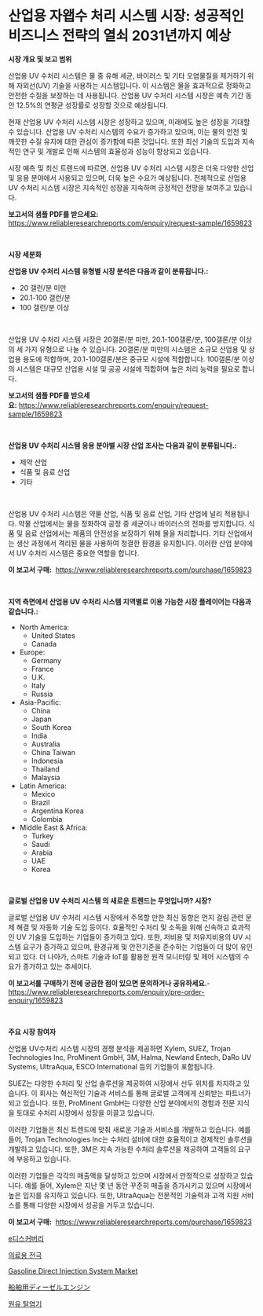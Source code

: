 <p><h1>산업용 자왭수 처리 시스템 시장: 성공적인 비즈니스 전략의 열쇠 2031년까지 예상</h1></p><p><strong>시장 개요 및 보고 범위</strong></p>
<p><p>산업용 UV 수처리 시스템은 물 중 유해 세균, 바이러스 및 기타 오염물질을 제거하기 위해 자외선(UV) 기술을 사용하는 시스템입니다. 이 시스템은 물을 효과적으로 정화하고 안전한 수질을 보장하는 데 사용됩니다. 산업용 UV 수처리 시스템 시장은 예측 기간 동안 12.5%의 연평균 성장률로 성장할 것으로 예상됩니다.</p><p>현재 산업용 UV 수처리 시스템 시장은 성장하고 있으며, 미래에도 높은 성장을 기대할 수 있습니다. 산업용 UV 수처리 시스템의 수요가 증가하고 있으며, 이는 물의 안전 및 깨끗한 수질 유지에 대한 관심이 증가함에 따른 것입니다. 또한 최신 기술의 도입과 지속적인 연구 및 개발로 인해 시스템의 효율성과 성능이 향상되고 있습니다.</p><p>시장 예측 및 최신 트렌드에 따르면, 산업용 UV 수처리 시스템 시장은 더욱 다양한 산업 및 응용 분야에서 사용되고 있으며, 더욱 높은 수요가 예상됩니다. 전체적으로 산업용 UV 수처리 시스템 시장은 지속적인 성장을 지속하며 긍정적인 전망을 보여주고 있습니다.</p></p>
<p><strong>보고서의 샘플 PDF를 받으세요:</strong> <a href="https://www.reliableresearchreports.com/enquiry/request-sample/1659823">https://www.reliableresearchreports.com/enquiry/request-sample/1659823</a></p>
<p>&nbsp;</p>
<p><strong>시장 세분화</strong></p>
<p><strong>산업용 UV 수처리 시스템 유형별 시장 분석은 다음과 같이 분류됩니다.:</strong></p>
<p><ul><li>20 갤런/분 미만</li><li>20.1-100 갤런/분</li><li>100 갤런/분 이상</li></ul></p>
<p>&nbsp;</p>
<p><p>산업용 UV 수처리 시스템 시장은 20갤론/분 미만, 20.1-100갤론/분, 100갤론/분 이상의 세 가지 유형으로 나눌 수 있습니다. 20갤론/분 미만의 시스템은 소규모 산업용 및 상업용 용도에 적합하며, 20.1-100갤론/분은 중규모 시설에 적합합니다. 100갤론/분 이상의 시스템은 대규모 산업용 시설 및 공공 시설에 적합하며 높은 처리 능력을 필요로 합니다.</p></p>
<p><strong>보고서의 샘플 PDF를 받으세요:</strong>&nbsp;<a href="https://www.reliableresearchreports.com/enquiry/request-sample/1659823">https://www.reliableresearchreports.com/enquiry/request-sample/1659823</a></p>
<p>&nbsp;</p>
<p><strong> 산업용 UV 수처리 시스템 응용 분야별 시장 산업 조사는 다음과 같이 분류됩니다.:</strong></p>
<p><ul><li>제약 산업</li><li>식품 및 음료 산업</li><li>기타</li></ul></p>
<p>&nbsp;</p>
<p><p>산업용 UV 수처리 시스템은 약물 산업, 식품 및 음료 산업, 기타 산업에 널리 적용됩니다. 약물 산업에서는 물을 정화하여 공정 중 세균이나 바이러스의 전파를 방지합니다. 식품 및 음료 산업에서는 제품의 안전성을 보장하기 위해 물을 처리합니다. 기타 산업에서는 생산 과정에서 격리된 물을 사용하여 청결한 환경을 유지합니다. 이러한 산업 분야에서 UV 수처리 시스템은 중요한 역할을 합니다.</p></p>
<p><strong>이 보고서 구매:</strong>&nbsp; <a href="https://www.reliableresearchreports.com/purchase/1659823">https://www.reliableresearchreports.com/purchase/1659823</a></p>
<p>&nbsp;</p>
<p><strong>지역 측면에서 산업용 UV 수처리 시스템 지역별로 이용 가능한 시장 플레이어는 다음과 같습니다.:</strong></p>
<p><ul>
    <li>
        North America:
        <ul>
            <li>United States</li>
            <li>Canada</li>
        </ul>
    </li>
    <li>
        Europe:
        <ul>
            <li>Germany</li>
            <li>France</li>
            <li>U.K.</li>
            <li>Italy</li>
            <li>Russia</li>
        </ul>
    </li>
    <li>
        Asia-Pacific:
        <ul>
            <li>China</li>
            <li>Japan</li>
            <li>South Korea</li>
            <li>India</li>
            <li>Australia</li>
            <li>China Taiwan</li>
            <li>Indonesia</li>
            <li>Thailand</li>
            <li>Malaysia</li>
        </ul>
    </li>
    <li>
        Latin America:
        <ul>
            <li>Mexico</li>
            <li>Brazil</li>
            <li>Argentina Korea</li>
            <li>Colombia</li>
        </ul>
    </li>
    <li>
        Middle East & Africa:
        <ul>
            <li>Turkey</li>
            <li>Saudi</li>
            <li>Arabia</li>
            <li>UAE</li>
            <li>Korea</li>
        </ul>
    </li>
    </ul></p>
<p>&nbsp;</p>
<p><strong>글로벌 산업용 UV 수처리 시스템 의 새로운 트렌드는 무엇입니까? 시장?</strong></p>
<p><p>글로벌 산업용 UV 수처리 시스템 시장에서 주목할 만한 최신 동향은 먼지 걸림 관련 문제 해결 및 자동화 기술 도입 등이다. 효율적인 수처리 및 소독을 위해 신속하고 효과적인 UV 기술을 도입하는 기업들이 증가하고 있다. 또한, 저비용 및 저유지비용의 UV 시스템 요구가 증가하고 있으며, 환경규제 및 안전기준을 준수하는 기업들이 더 많이 유인되고 있다. 더 나아가, 스마트 기술과 IoT를 활용한 원격 모니터링 및 제어 시스템의 수요가 증가하고 있는 추세이다.</p></p>
<p><strong>이 보고서를 구매하기 전에 궁금한 점이 있으면 문의하거나 공유하세요.</strong>- <a href="https://www.reliableresearchreports.com/enquiry/pre-order-enquiry/1659823">https://www.reliableresearchreports.com/enquiry/pre-order-enquiry/1659823</a></p>
<p>&nbsp;</p>
<p><strong>주요 시장 참여자</strong></p>
<p><p>산업용 UV수처리 시스템 시장의 경쟁 분석을 제공하면 Xylem, SUEZ, Trojan Technologies Inc, ProMinent GmbH, 3M, Halma, Newland Entech, DaRo UV Systems, UltraAqua, ESCO International 등의 기업들이 포함됩니다. </p><p>SUEZ는 다양한 수처리 및 산업 솔루션을 제공하여 시장에서 선두 위치를 차지하고 있습니다. 이 회사는 혁신적인 기술과 서비스를 통해 글로벌 고객에게 신뢰받는 파트너가 되고 있습니다. 또한, ProMinent GmbH는 다양한 산업 분야에서의 경험과 전문 지식을 토대로 수처리 시장에서 성장을 이끌고 있습니다.</p><p>이러한 기업들은 최신 트렌드에 맞춰 새로운 기술과 서비스를 개발하고 있습니다. 예를 들어, Trojan Technologies Inc는 수처리 설비에 대한 효율적이고 경제적인 솔루션을 개발하고 있습니다. 또한, 3M은 지속 가능한 수처리 솔루션을 제공하여 고객들의 요구에 부응하고 있습니다.</p><p>이러한 기업들은 각각의 매출액을 달성하고 있으며 시장에서 안정적으로 성장하고 있습니다. 예를 들어, Xylem은 지난 몇 년 동안 꾸준히 매출을 증가시키고 있으며 시장에서 높은 입지를 유지하고 있습니다. 또한, UltraAqua는 전문적인 기술력과 고객 지원 서비스를 통해 다양한 시장에서 성공을 거두고 있습니다.</p></p>
<p><strong>이 보고서 구매:</strong>&nbsp;&nbsp;<a href="https://www.reliableresearchreports.com/purchase/1659823">https://www.reliableresearchreports.com/purchase/1659823</a></p>
<p><p><a href="https://medium.com/@earnesteidenreichja/ediscovery-%EC%8B%9C%EC%9E%A5-%EC%9D%B8%EC%82%AC%EC%9D%B4%ED%8A%B8-%EC%8B%9C%EC%9E%A5-%EB%8F%99%ED%96%A5-%EC%84%B1%EC%9E%A5-2024%EB%85%84%EB%B6%80%ED%84%B0-2031%EB%85%84%EA%B9%8C%EC%A7%80-%EC%98%88%EC%83%81%EB%90%9C-%EC%A0%84%EB%A7%9D-ecb70509f123">e디스커버리</a></p><p><a href="https://medium.com/@josefarice/%EC%9D%98%EB%A3%8C-%EC%A0%84%EA%B7%B9-%EC%8B%9C%EC%9E%A5-%ED%86%B5%EC%B0%B0-%EC%8B%9C%EC%9E%A5-%EB%8F%99%ED%96%A5-%EC%84%B1%EC%9E%A5-2024%EB%85%84%EB%B6%80%ED%84%B0-2031%EB%85%84%EA%B9%8C%EC%A7%80-%EC%98%88%EC%B8%A1-a2bd01743fab">의료용 전극</a></p><p><a href="https://issuu.com/reportprime-2/docs/gasoline-direct-injection-system-market-size-2030.">Gasoline Direct Injection System Market</a></p><p><a href="https://medium.com/@oliveyew35/%E6%B5%B7%E6%B4%8B%E3%83%87%E3%82%A3%E3%83%BC%E3%82%BC%E3%83%AB%E3%82%A8%E3%83%B3%E3%82%B8%E3%83%B3%E5%B8%82%E5%A0%B4-2031%E5%B9%B4%E3%81%BE%E3%81%A7%E3%81%AE%E3%83%88%E3%83%AC%E3%83%B3%E3%83%89-%E4%BA%88%E6%B8%AC-%E7%AB%B6%E4%BA%89%E5%88%86%E6%9E%90-e4b705895bac">船舶用ディーゼルエンジン</a></p><p><a href="https://github.com/vs10l4sfg5c/Market-Research-Report-List-1/blob/main/472730712824.md">원유 탈염기</a></p></p>
